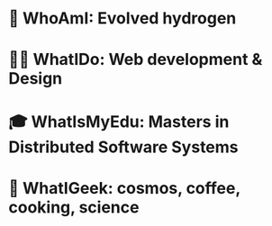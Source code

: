 # 👋 WhoAmI: Evolved hydrogen
# 👨‍💻 WhatIDo: Web development & Design
# 🎓 WhatIsMyEdu: Masters in Distributed Software Systems
# 🌌 WhatIGeek: cosmos, coffee, cooking, science
<!---
giri3sg/giri3sg is a ✨ special ✨ repository because its `README.md` (this file) appears on your GitHub profile.
You can click the Preview link to take a look at your changes.
--->
